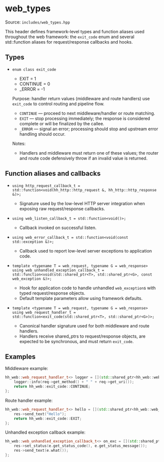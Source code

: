# web_types

Source: `includes/web_types.hpp`

This header defines framework-level types and function aliases used throughout the web framework: the `exit_code` enum and several std::function aliases for request/response callbacks and hooks.

## Types

- `enum class exit_code`

  - EXIT = 1
  - CONTINUE = 0
  - \_ERROR = -1

  Purpose: handler return values (middleware and route handlers) use `exit_code` to control routing and pipeline flow.

  - `CONTINUE` — proceed to next middleware/handler or route matching.
  - `EXIT` — stop processing immediately; the response is considered complete or will be finalized by the callee.
  - `_ERROR` — signal an error; processing should stop and upstream error handling should occur.

  Notes:

  - Handlers and middleware must return one of these values; the router and route code defensively throw if an invalid value is returned.

## Function aliases and callbacks

- `using http_request_callback_t = std::function<void(hh_http::http_request &, hh_http::http_response &)>;`

  - Signature used by the low-level HTTP server integration when exposing raw request/response callbacks.

- `using web_listen_callback_t = std::function<void()>;`

  - Callback invoked on successful listen.

- `using web_error_callback_t = std::function<void(const std::exception &)>;`

  - Callback used to report low-level server exceptions to application code.

- `template <typename T = web_request, typename G = web_response>
using web_unhandled_exception_callback_t = std::function<void(std::shared_ptr<T>, std::shared_ptr<G>, const web_exception &)>;`

  - Hook for application code to handle unhandled `web_exception`s with typed request/response objects.
  - Default template parameters allow using framework defaults.

- `template <typename T = web_request, typename G = web_response>
using web_request_handler_t = std::function<exit_code(std::shared_ptr<T>, std::shared_ptr<G>)>;`
  - Canonical handler signature used for both middleware and route handlers.
  - Handlers receive shared_ptrs to request/response objects, are expected to be synchronous, and must return `exit_code`.

## Examples

Middleware example:

```cpp
hh_web::web_request_handler_t<> logger = [](std::shared_ptr<hh_web::web_request> req, std::shared_ptr<hh_web::web_response> res) -> hh_web::exit_code {
    logger::info(req->get_method() + " " + req->get_uri());
    return hh_web::exit_code::CONTINUE;
};
```

Route handler example:

```cpp
hh_web::web_request_handler_t<> hello = [](std::shared_ptr<hh_web::web_request> req, std::shared_ptr<hh_web::web_response> res) -> hh_web::exit_code {
    res->send_text("Hello");
    return hh_web::exit_code::EXIT;
};
```

Unhandled exception callback example:

```cpp
hh_web::web_unhandled_exception_callback_t<> on_exc = [](std::shared_ptr<hh_web::web_request> req, std::shared_ptr<hh_web::web_response> res, const hh_web::web_exception &e){
    res->set_status(e.get_status_code(), e.get_status_message());
    res->send_text(e.what());
};
```
